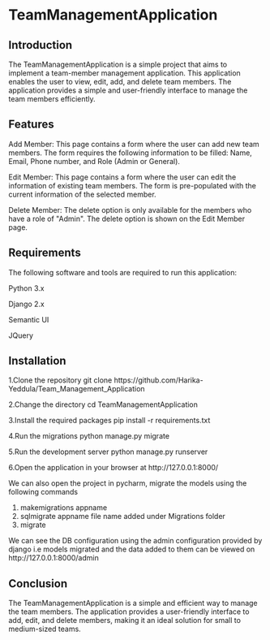 <h1>TeamManagementApplication</h1>

<h2>Introduction</h2>
The TeamManagementApplication is a simple project that aims to implement a team-member management application. This application enables the user to view, edit, add, and delete team members. The application provides a simple and user-friendly interface to manage the team members efficiently.

<h2>Features</h2>
<p>Add Member: This page contains a form where the user can add new team members. The form requires the following information to be filled: Name, Email, Phone number, and Role (Admin or General).</p>

<p>Edit Member: This page contains a form where the user can edit the information of existing team members. The form is pre-populated with the current information of the selected member.</p>

<p>Delete Member: The delete option is only available for the members who have a role of "Admin". The delete option is shown on the Edit Member page.</p>

<h2>Requirements</h2>

<p>The following software and tools are required to run this application:</p>

<p>Python 3.x</p>
<p>Django 2.x</p>
<p>Semantic UI</p>
<p>JQuery</p>

<h2>Installation</h2>

<p>1.Clone the repository
  git clone https://github.com/Harika-Yeddula/Team_Management_Application</p>
<p>2.Change the directory
  cd TeamManagementApplication</p>
<p>3.Install the required packages
  pip install -r requirements.txt</p>
<p>4.Run the migrations
  python manage.py migrate</p>
<p>5.Run the development server
  python manage.py runserver</p>
<p>6.Open the application in your browser at http://127.0.0.1:8000/</p>

We can also open the project in pycharm, migrate the models using the following commands
1. makemigrations appname
2. sqlmigrate appname file name added under Migrations folder
3. migrate 
<p>We can see the DB configuration using the admin configuration provided by django i.e models migrated and the data added to them can be viewed on http://127.0.0.1:8000/admin</p>

<h2>Conclusion</h2>
The TeamManagementApplication is a simple and efficient way to manage the team members. The application provides a user-friendly interface to add, edit, and delete members, making it an ideal solution for small to medium-sized teams.


